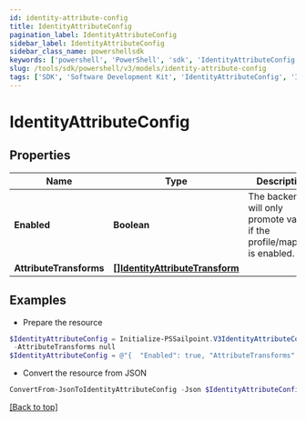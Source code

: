 ```yaml
---
id: identity-attribute-config
title: IdentityAttributeConfig
pagination_label: IdentityAttributeConfig
sidebar_label: IdentityAttributeConfig
sidebar_class_name: powershellsdk
keywords: ['powershell', 'PowerShell', 'sdk', 'IdentityAttributeConfig', 'IdentityAttributeConfig'] 
slug: /tools/sdk/powershell/v3/models/identity-attribute-config
tags: ['SDK', 'Software Development Kit', 'IdentityAttributeConfig', 'IdentityAttributeConfig']
---
```



# IdentityAttributeConfig

## Properties

Name | Type | Description | Notes
------------ | ------------- | ------------- | -------------
**Enabled** | **Boolean** | The backend will only promote values if the profile/mapping is enabled. | [optional] [default to $false]
**AttributeTransforms** | [**[]IdentityAttributeTransform**](identity-attribute-transform) |  | [optional] 

## Examples

- Prepare the resource
```powershell
$IdentityAttributeConfig = Initialize-PSSailpoint.V3IdentityAttributeConfig  -Enabled true `
 -AttributeTransforms null
$IdentityAttributeConfig = @"{  "Enabled": true, "AttributeTransforms": null }"@
```

- Convert the resource from JSON
```powershell
ConvertFrom-JsonToIdentityAttributeConfig -Json $IdentityAttributeConfig
```


[[Back to top]](#) 

